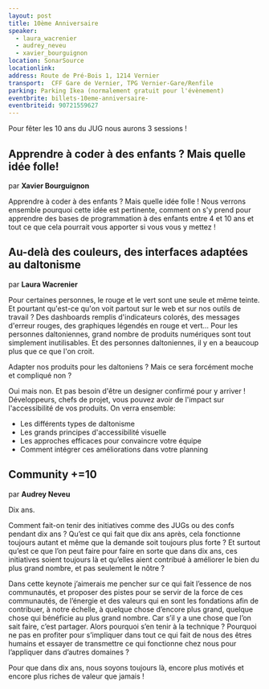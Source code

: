 ```yaml
---
layout: post
title: 10ème Anniversaire
speaker:
  - laura_wacrenier
  - audrey_neveu
  - xavier_bourguignon
location: SonarSource
locationlink: 
address: Route de Pré-Bois 1, 1214 Vernier
transport:  CFF Gare de Vernier, TPG Vernier-Gare/Renfile 
parking: Parking Ikea (normalement gratuit pour l'évènement)
eventbrite: billets-10eme-anniversaire-
eventbriteid: 90721559627
---
```


Pour fêter les 10 ans du JUG nous aurons 3 sessions !


## Apprendre à coder à des enfants ? Mais quelle idée folle!
par **Xavier Bourguignon**

Apprendre à coder à des enfants ? Mais quelle idée folle ! Nous verrons ensemble pourquoi cette idée est pertinente, comment on s'y prend pour apprendre des bases de programmation à des enfants entre 4 et 10 ans et tout ce que cela pourrait vous apporter si vous vous y mettez !	


## Au-delà des couleurs, des interfaces adaptées au daltonisme 
par **Laura Wacrenier**

Pour certaines personnes, le rouge et le vert sont une seule et même teinte. Et pourtant qu'est-ce qu'on voit partout sur le web et sur nos outils de travail ? Des dashboards remplis d'indicateurs colorés, des messages d'erreur rouges, des graphiques légendés en rouge et vert... Pour les personnes daltoniennes, grand nombre de produits numériques sont tout simplement inutilisables. Et des personnes daltoniennes, il y en a beaucoup plus que ce que l'on croit.  

Adapter nos produits pour les daltoniens ? Mais ce sera forcément moche et compliqué non ?  

Oui mais non. Et pas besoin d'être un designer confirmé pour y arriver ! Développeurs, chefs de projet, vous pouvez avoir de l'impact sur l'accessibilité de vos produits. On verra ensemble:
* Les différents types de daltonisme
* Les grands principes d'accessibilité visuelle 
* Les approches efficaces pour convaincre votre équipe 
* Comment intégrer ces améliorations dans votre planning 

## Community +=10
par **Audrey Neveu**

Dix ans.   

Comment fait-on tenir des initiatives comme des JUGs ou des confs pendant dix ans ? Qu’est ce qui fait que dix ans après, cela fonctionne toujours autant et même que la demande soit toujours plus forte ? Et surtout qu’est ce que l’on peut faire pour faire en sorte que dans dix ans, ces initiatives soient toujours là et qu’elles aient contribué à améliorer le bien du plus grand nombre, et pas seulement le nôtre ?  

Dans cette keynote j’aimerais me pencher sur ce qui fait l’essence de nos communautés, et proposer des pistes pour se servir de la force de ces communautés, de l’énergie et des valeurs qui en sont les fondations afin de contribuer, à notre échelle, à quelque chose d’encore plus grand, quelque chose qui bénéficie au plus grand nombre. Car s’il y a une chose que l’on sait faire, c’est partager. Alors pourquoi s’en tenir à la technique ? Pourquoi ne pas en profiter pour s’impliquer dans tout ce qui fait de nous des êtres humains et essayer de transmettre ce qui fonctionne chez nous pour l’appliquer dans d’autres domaines ?  

Pour que dans dix ans, nous soyons toujours là, encore plus motivés et encore plus riches de valeur que jamais !   

